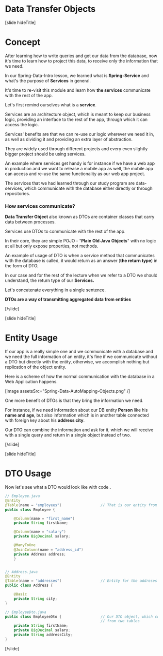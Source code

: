 # Data Transfer Objects

[slide hideTitle]

# Concept

After learning how to write queries and get our data from the database, now it's time to learn how to project this data, to receive only the information that we need.

In our Spring-Data-Intro lesson, we learned what is **Spring-Service** and what's the purpose of **Services** in general.

It's time to re-visit this module and learn how **the services** communicate with the rest of the app.

Let's first remind ourselves what is a **service**.

Services are an architecture object, which is meant to keep our business logic, providing an interface to the rest of the app, through which it can access the logic.

Services' benefits are that we can re-use our logic wherever we need it in, as well as dividing it and providing an extra layer of abstraction.

They are widely used through different projects and every even slightly bigger project should be using services.

An example where services get handy is for instance if we have a web app in production and we want to release a mobile app as well, the mobile app can access and re-use the same functionality as our web app project.

The services that we had learned through our study program are data-services, which communicate with the database either directly or through repositories.

### How services communicate? 

**Data Transfer Object** also known as DTOs are container classes that carry data between processes.

Services use DTOs to communicate with the rest of the app.

In their core, they are simple POJO - "**Plain Old Java Objects**" with no logic at all but only expose properties, not methods.

An example of usage of DTO is when a service method that communicates with the database is called, it would return as an answer (**the return type**) in the form of DTO. 

In our case and for the rest of the lecture when we refer to a DTO we should understand, the return type of our **Services.**

Let's concatenate everything in a single sentence.

**DTOs are a way of transmitting aggregated data from entities**

[/slide]

[slide hideTitle]

# Entity Usage

If our app is a really simple one and we communicate with a database and we need the full information of an entity, it's fine if we communicate without a DTO but directly with the entity, otherwise, we accomplish nothing but replication of the object entity.

Here is a scheme of how the normal communication with the database in a Web Application happens.

[image assetsSrc="Spring-Data-AutoMapping-Objects.png" /]

One more benefit of DTOs is that they bring the information we need.

For instance, if we need information about our DB entity **Person** like his **name and age**, but also information which is in another table connected with foreign key about his **address city**.

Our DTO can combine the information and ask for it, which we will receive with a single query and return in a single object instead of two. 

[/slide]

[slide hideTitle]

# DTO Usage

Now let's see what a DTO would look like with code .

```java
// Employee.java
@Entity
@Table(name = "employees")                  // That is our entity from the database
public class Employee {

    @Column(name = "first_name")
    private String firstName;

    @Column(name = "salary")
    private BigDecimal salary;

    @ManyToOne
    @JoinColumn(name = "address_id")
    private Address address;
    }


// Address.java
@Entity
@Table(name = "addresses")                  // Entity for the addreses from the database
public class Address {

    @Basic
    private String city;
}

// EmployeeDto.java
public class EmployeeDto {                  // Our DTO object, which combines information for our entity
                                            // from two tables
    private String firstName;
    private BigDecimal salary;
    private String addressCity;
}

```
[/slide]
